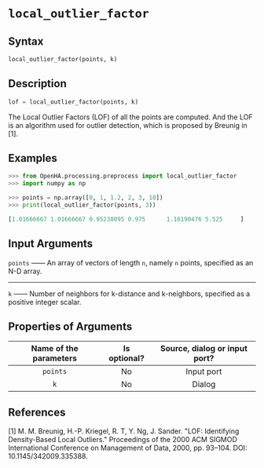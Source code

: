 # `local_outlier_factor`

## Syntax

```python
local_outlier_factor(points, k)
```

## Description

```python
lof = local_outlier_factor(points, k)
```

The Local Outlier Factors (LOF) of all the points are computed.
And the LOF is an algorithm used for outlier detection, which is proposed by Breunig in [1].

## Examples

```python
>>> from OpenHA.processing.preprocess import local_outlier_factor
>>> import numpy as np

>>> points = np.array([0, 1, 1.2, 2, 3, 10])
>>> print(local_outlier_factor(points, 3))

[1.01666667 1.01666667 0.95238095 0.975      1.16190476 5.525     ]

```

## Input Arguments

`points` —— An array of vectors of length `n`, namely `n` points, specified as an N-D array.

---

`k` —— Number of neighbors for k-distance and k-neighbors, specified as a positive integer scalar.

## Properties of Arguments

| Name of the parameters | Is optional? | Source, dialog or input port? |
| :--------------------: | :----------: | :---------------------------: |
|        `points`        |      No      |          Input port           |
|          `k`           |      No      |            Dialog             |

## References

[1] M. M. Breunig, H.-P. Kriegel, R. T, Y. Ng, J. Sander. "LOF: Identifying Density-Based Local Outliers." Proceedings of the 2000 ACM SIGMOD International Conference on Management of Data, 2000, pp. 93–104. DOI: 10.1145/342009.335388.
